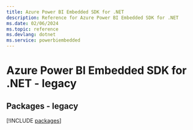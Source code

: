 ```yaml
---
title: Azure Power BI Embedded SDK for .NET
description: Reference for Azure Power BI Embedded SDK for .NET
ms.date: 02/06/2024
ms.topic: reference
ms.devlang: dotnet
ms.service: powerbiembedded
---
```

# Azure Power BI Embedded SDK for .NET - legacy
## Packages - legacy
[!INCLUDE [packages](power-bi-embedded-index.md)]